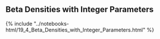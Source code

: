 Beta Densities with Integer Parameters
------

{% include "../notebooks-html/19_4_Beta_Densities_with_Integer_Parameters.html" %}

